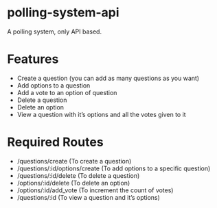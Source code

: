 # polling-system-api
A polling system, only API based.
<h1>Features</h1>
<ul>
  <li>Create a question (you can add as many questions as you want)</li>
  <li>Add options to a question</li>
  <li>Add a vote to an option of question</li>
  <li>Delete a question </li>
  <li>Delete an option </li>
  <li>View a question with it’s options and all the votes given to it</li>
</ul>
<h1>Required Routes</h1>
<ul>
  <li>/questions/create (To create a question)</li>
  <li>/questions/:id/options/create (To add options to a specific question)</li>
  <li>/questions/:id/delete (To delete a question)</li>
  <li>/options/:id/delete (To delete an option)</li>
  <li>/options/:id/add_vote (To increment the count of votes)</li>
  <li>/questions/:id (To view a question and it’s options)</li>
</ul>
